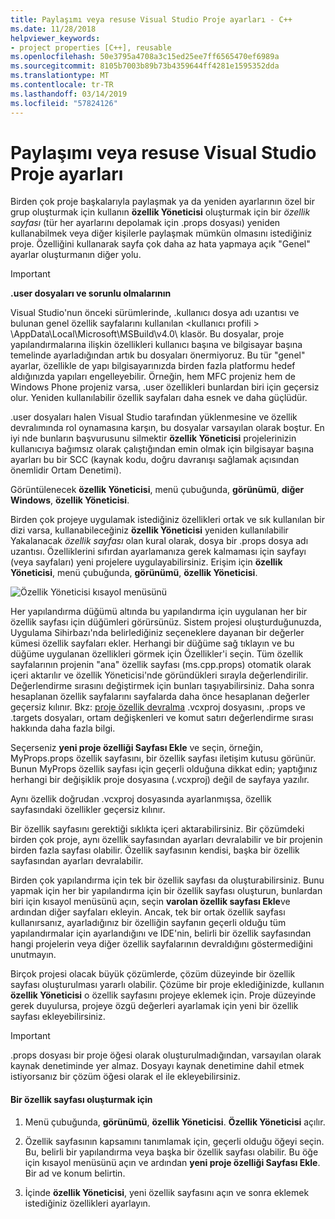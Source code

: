 ```yaml
---
title: Paylaşımı veya resuse Visual Studio Proje ayarları - C++
ms.date: 11/28/2018
helpviewer_keywords:
- project properties [C++], reusable
ms.openlocfilehash: 50e3795a4708a3c15ed25ee7ff6565470ef6989a
ms.sourcegitcommit: 8105b7003b89b73b4359644ff4281e1595352dda
ms.translationtype: MT
ms.contentlocale: tr-TR
ms.lasthandoff: 03/14/2019
ms.locfileid: "57824126"
---
```

# <a name="share-or-resuse-visual-studio-project-settings"></a>Paylaşımı veya resuse Visual Studio Proje ayarları

Birden çok proje başkalarıyla paylaşmak ya da yeniden ayarlarının özel bir grup oluşturmak için kullanın **özellik Yöneticisi** oluşturmak için bir *özellik sayfası* (tür her ayarlarını depolamak için .props dosyası) yeniden kullanabilmek veya diğer kişilerle paylaşmak mümkün olmasını istediğiniz proje. Özelliğini kullanarak sayfa çok daha az hata yapmaya açık "Genel" ayarlar oluşturmanın diğer yolu. 

> [!IMPORTANT]
> **.user dosyaları ve sorunlu olmalarının**
>
> Visual Studio'nun önceki sürümlerinde, .kullanıcı dosya adı uzantısı ve bulunan genel özellik sayfalarını kullanılan \<kullanıcı profili > \AppData\Local\Microsoft\MSBuild\v4.0\ klasör. Bu dosyalar, proje yapılandırmalarına ilişkin özellikleri kullanıcı başına ve bilgisayar başına temelinde ayarladığından artık bu dosyaları önermiyoruz. Bu tür "genel" ayarlar, özellikle de yapı bilgisayarınızda birden fazla platformu hedef aldığınızda yapıları engelleyebilir. Örneğin, hem MFC projeniz hem de Windows Phone projeniz varsa, .user özellikleri bunlardan biri için geçersiz olur. Yeniden kullanılabilir özellik sayfaları daha esnek ve daha güçlüdür.
>
> .user dosyaları halen Visual Studio tarafından yüklenmesine ve özellik devralımında rol oynamasına karşın, bu dosyalar varsayılan olarak boştur. En iyi nde bunların başvurusunu silmektir **özellik Yöneticisi** projelerinizin kullanıcıya bağımsız olarak çalıştığından emin olmak için bilgisayar başına ayarları bu bir SCC (kaynak kodu, doğru davranışı sağlamak açısından önemlidir Ortam Denetimi).

Görüntülenecek **özellik Yöneticisi**, menü çubuğunda, **görünümü**, **diğer Windows**, **özellik Yöneticisi**.

Birden çok projeye uygulamak istediğiniz özellikleri ortak ve sık kullanılan bir dizi varsa, kullanabileceğiniz **özellik Yöneticisi** yeniden kullanılabilir Yakalanacak *özellik sayfası* olan kural olarak, dosya bir .props dosya adı uzantısı. Özelliklerini sıfırdan ayarlamanıza gerek kalmaması için sayfayı (veya sayfaları) yeni projelere uygulayabilirsiniz. Erişim için **özellik Yöneticisi**, menü çubuğunda, **görünümü**, **özellik Yöneticisi**.

![Özellik Yöneticisi kısayol menüsünü](media/sharingnew.png "SharingNew")

Her yapılandırma düğümü altında bu yapılandırma için uygulanan her bir özellik sayfası için düğümleri görürsünüz. Sistem projesi oluşturduğunuzda, Uygulama Sihirbazı'nda belirlediğiniz seçeneklere dayanan bir değerler kümesi özellik sayfaları ekler. Herhangi bir düğüme sağ tıklayın ve bu düğüme uygulanan özellikleri görmek için Özellikler'i seçin. Tüm özellik sayfalarının projenin "ana" özellik sayfası (ms.cpp.props) otomatik olarak içeri aktarılır ve özellik Yöneticisi'nde göründükleri sırayla değerlendirilir. Değerlendirme sırasını değiştirmek için bunları taşıyabilirsiniz. Daha sonra hesaplanan özellik sayfalarını sayfalarda daha önce hesaplanan değerler geçersiz kılınır. Bkz: [proje özellik devralma](project-property-inheritance.md) .vcxproj dosyasını, .props ve .targets dosyaları, ortam değişkenleri ve komut satırı değerlendirme sırası hakkında daha fazla bilgi.

Seçerseniz **yeni proje özelliği Sayfası Ekle** ve seçin, örneğin, MyProps.props özellik sayfasını, bir özellik sayfası iletişim kutusu görünür. Bunun MyProps özellik sayfası için geçerli olduğuna dikkat edin; yaptığınız herhangi bir değişiklik proje dosyasına (.vcxproj) değil de sayfaya yazılır.

Aynı özellik doğrudan .vcxproj dosyasında ayarlanmışsa, özellik sayfasındaki özellikler geçersiz kılınır.

Bir özellik sayfasını gerektiği sıklıkta içeri aktarabilirsiniz. Bir çözümdeki birden çok proje, aynı özellik sayfasından ayarları devralabilir ve bir projenin birden fazla sayfası olabilir. Özellik sayfasının kendisi, başka bir özellik sayfasından ayarları devralabilir.

Birden çok yapılandırma için tek bir özellik sayfası da oluşturabilirsiniz. Bunu yapmak için her bir yapılandırma için bir özellik sayfası oluşturun, bunlardan biri için kısayol menüsünü açın, seçin **varolan özellik sayfası Ekle**ve ardından diğer sayfaları ekleyin. Ancak, tek bir ortak özellik sayfası kullanırsanız, ayarladığınız bir özelliğin sayfanın geçerli olduğu tüm yapılandırmalar için ayarlandığını ve IDE'nin, belirli bir özellik sayfasından hangi projelerin veya diğer özellik sayfalarının devraldığını göstermediğini unutmayın.

Birçok projesi olacak büyük çözümlerde, çözüm düzeyinde bir özellik sayfası oluşturulması yararlı olabilir. Çözüme bir proje eklediğinizde, kullanın **özellik Yöneticisi** o özellik sayfasını projeye eklemek için. Proje düzeyinde gerek duyulursa, projeye özgü değerleri ayarlamak için yeni bir özellik sayfası ekleyebilirsiniz.

> [!IMPORTANT]
> .props dosyası bir proje öğesi olarak oluşturulmadığından, varsayılan olarak kaynak denetiminde yer almaz. Dosyayı kaynak denetimine dahil etmek istiyorsanız bir çözüm öğesi olarak el ile ekleyebilirsiniz.

#### <a name="to-create-a-property-sheet"></a>Bir özellik sayfası oluşturmak için

1. Menü çubuğunda, **görünümü**, **özellik Yöneticisi**. **Özellik Yöneticisi** açılır.

2. Özellik sayfasının kapsamını tanımlamak için, geçerli olduğu öğeyi seçin. Bu, belirli bir yapılandırma veya başka bir özellik sayfası olabilir. Bu öğe için kısayol menüsünü açın ve ardından **yeni proje özelliği Sayfası Ekle**. Bir ad ve konum belirtin.

3. İçinde **özellik Yöneticisi**, yeni özellik sayfasını açın ve sonra eklemek istediğiniz özellikleri ayarlayın.
